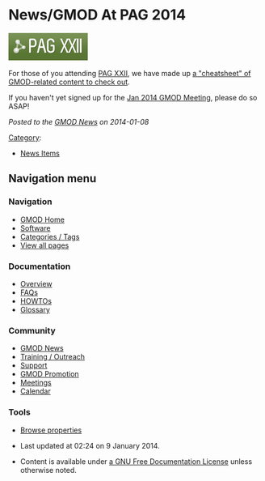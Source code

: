 



<span id="top"></span>




# <span dir="auto">News/GMOD At PAG 2014</span>











[<img src="https://raw.githubusercontent.com/GMOD/gmod.github.io/main/mediawiki/images/9/98/Pagxxii.png" width="157"
height="54" alt="Pagxxii.png" />](../PAG "PAG")



For those of you attending
<a href="http://intlpag.org/2014/" class="external text"
rel="nofollow">PAG XXII</a>, we have made up
<a href="../PAG" class="mw-redirect" title="PAG">a "cheatsheet" of
GMOD-related content to check out</a>.

If you haven't yet signed up for the [Jan 2014 GMOD
Meeting](../Jan_2014_GMOD_Meeting "Jan 2014 GMOD Meeting"), please do so
ASAP!



*Posted to the [GMOD News](../GMOD_News "GMOD News") on 2014-01-08*






[Category](../Special%3ACategories "Special%3ACategories"):

- [News Items](../Category%3ANews_Items "Category%3ANews Items")






## Navigation menu







<a href="../Main_Page"
style="background-image: url(../../images/GMOD-cogs.png);"
title="Visit the main page"></a>


### Navigation



- <span id="n-GMOD-Home">[GMOD Home](../Main_Page)</span>
- <span id="n-Software">[Software](../GMOD_Components)</span>
- <span id="n-Categories-.2F-Tags">[Categories /
  Tags](../Categories)</span>
- <span id="n-View-all-pages">[View all
  pages](../Special:AllPages)</span>




### Documentation



- <span id="n-Overview">[Overview](../Overview)</span>
- <span id="n-FAQs">[FAQs](../Category%3AFAQ)</span>
- <span id="n-HOWTOs">[HOWTOs](../Category%3AHOWTO)</span>
- <span id="n-Glossary">[Glossary](../Glossary)</span>




### Community



- <span id="n-GMOD-News">[GMOD News](../GMOD_News)</span>
- <span id="n-Training-.2F-Outreach">[Training /
  Outreach](../Training_and_Outreach)</span>
- <span id="n-Support">[Support](../Support)</span>
- <span id="n-GMOD-Promotion">[GMOD Promotion](../GMOD_Promotion)</span>
- <span id="n-Meetings">[Meetings](../Meetings)</span>
- <span id="n-Calendar">[Calendar](../Calendar)</span>




### Tools

- <span id="t-smwbrowselink"><a href="../Special%3ABrowse/News-2FGMOD_At_PAG_2014"
  rel="smw-browse">Browse properties</a></span>



- <span id="footer-info-lastmod">Last updated at 02:24 on 9 January
  2014.</span>
<!-- - <span id="footer-info-viewcount">14,372 page views.</span> -->
- <span id="footer-info-copyright">Content is available under
  <a href="http://www.gnu.org/licenses/fdl-1.3.html" class="external"
  rel="nofollow">a GNU Free Documentation License</a> unless otherwise
  noted.</span>

<!-- -->



<!-- -->




